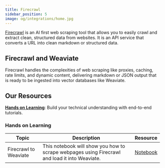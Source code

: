 ```yaml
---
title: Firecrawl
sidebar_position: 5
image: og/integrations/home.jpg
---
```


[Firecrawl](https://www.firecrawl.dev/) is an AI first web scraping tool that allows you to easily crawl and extract clean, structured data from websites. It is an API service that converts a URL into clean markdown or structured data. 

## Firecrawl and Weaviate 
Firecrawl handles the complexities of web scraping like proxies, caching, rate limits, and dynamic content, delivering markdown or JSON output that is ready to be ingested into vector databases like Weaviate.

## Our Resources 
[**Hands on Learning**](#hands-on-learning): Build your technical understanding with end-to-end tutorials.

### Hands on Learning

| Topic | Description | Resource | 
| --- | --- | --- |
| Firecrawl to Weaviate | This notebook will show you how to scrape webpages using Firecrawl and load it into Weaviate. | [Notebook](https://github.com/weaviate/recipes/blob/main/integrations/data-platforms/web-search/firecrawl/firecrawl-to-weaviate.ipynb)